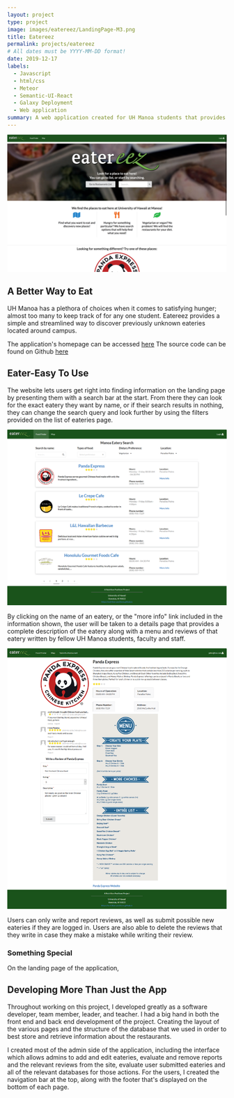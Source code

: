 ```yaml
---
layout: project
type: project
image: images/eatereez/LandingPage-M3.png
title: Eatereez
permalink: projects/eatereez
# All dates must be YYYY-MM-DD format!
date: 2019-12-17
labels:
  - Javascript
  - html/css
  - Meteor
  - Semantic-UI-React
  - Galaxy Deployment
  - Web application
summary: A web application created for UH Manoa students that provides information about where to get food on campus.
---
```


<img class="ui medium right floated rounded image" src="../images/eatereez/Final-landing.png">

## A Better Way to Eat

UH Manoa has a plethora of choices when it comes to satisfying hunger; almost too many to keep track of for any one
 student. Eatereez provides a simple and streamlined way to discover previously unknown eateries located around campus. 
 
 The application's homepage can be accessed [here](https://nutrition-positions.github.io/)
 The source code can be found on Github [here](https://github.com/nutrition-positions/eatereez)
 
## Eater-Easy To Use
 
 The website lets users get right into finding information on the landing page by presenting them with a search bar
  at the start. From there they can look for the exact eatery they want by name, or if their search results in
   nothing, they can change the search query and look further by using the filters provided on the list of
    eateries page.
    
<img class="ui medium right floated rounded image" src="../images/eatereez/Final-food-finder.png">  

  By clicking on the name of an eatery, or the "more info" link included in the information shown, the user will be
   taken to a details page that provides a complete description of the eatery along with a menu and reviews of that
    eatery written by fellow UH Manoa students, faculty and staff.
    
<img class="ui medium right floated rounded image" src="../images/eatereez/Final-restaurant-details.png">  

Users can only write and report reviews, as well as submit possible new eateries if they are logged in. Users
 are also able to delete the reviews that they write in case they make a mistake while writing their review.
 
### Something Special

On the landing page of the application, 

## Developing More Than Just the App

Throughout working on this project, I developed greatly as a software developer, team member, leader, and teacher. I
 had a big hand in both the front end and back end development of the project. Creating the layout of the various
  pages and the structure of the database that we used in order to best store and retrieve information about the
   restaurants.
    
I created most of the admin side of the application, including the interface which allows admins to
    add and edit eateries, evaluate and remove reports and the relevant reviews from the site, evaluate user
     submitted eateries and all of the relevant databases for those actions. For the users, I created the navigation bar at the top, along with the footer that's displayed on the bottom  of
      each page.

